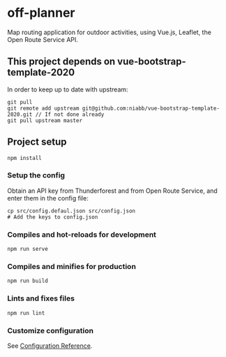 # off-planner
Map routing application for outdoor activities, using Vue.js, Leaflet, the Open Route Service API.

## This project depends on vue-bootstrap-template-2020
In order to keep up to date with upstream:
```
git pull
git remote add upstream git@github.com:niabb/vue-bootstrap-template-2020.git // If not done already
git pull upstream master
```

## Project setup
```
npm install
```
### Setup the config
Obtain an API key from Thunderforest and from Open Route Service, and enter them in the config file:
```
cp src/config.defaul.json src/config.json
# Add the keys to config.json
```


### Compiles and hot-reloads for development
```
npm run serve
```

### Compiles and minifies for production
```
npm run build
```

### Lints and fixes files
```
npm run lint
```

### Customize configuration
See [Configuration Reference](https://cli.vuejs.org/config/).
